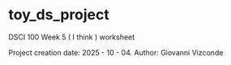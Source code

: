# toy_ds_project
DSCI 100 Week 5 ( I think ) worksheet

Project creation date: 2025 - 10 - 04.
Author: Giovanni Vizconde
